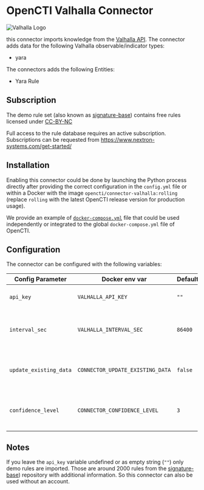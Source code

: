 # OpenCTI Valhalla Connector

![Valhalla Logo](https://valhalla.nextron-systems.com/static/valhalla-logo.png)

this connector imports knowledge from the [Valhalla API](https://valhalla.nextron-systems.com/).
The connector adds data for the following Valhalla observable/indicator types:

* yara

The connectors adds the following Entities:

* Yara Rule

## Subscription

The demo rule set (also known as [signature-base](https://github.com/Neo23x0/signature-base))
contains free rules licensed under [CC-BY-NC](https://creativecommons.org/licenses/by-nc/4.0/)

Full access to the rule database requires an active subscription.
Subscriptions can be requested from https://www.nextron-systems.com/get-started/

## Installation

Enabling this connector could be done by launching the Python process directly
after providing the correct configuration in the `config.yml` file or within a
Docker with the image `opencti/connector-valhalla:rolling` (replace `rolling`
with the latest OpenCTI release version for production usage).

We provide an example of [`docker-compose.yml`](docker-compose.yml) file that
could be used independently or integrated to the global `docker-compose.yml`
file of OpenCTI.

## Configuration

The connector can be configured with the following variables:

| Config Parameter       | Docker env var                   | Default | Description                                                 |
| -----------------------| -------------------------------- | ------- | ----------------------------------------------------------- |
| `api_key `             | `VALHALLA_API_KEY`               | `""`    | API authentication key                                      |
| `interval_sec`         | `VALHALLA_INTERVAL_SEC`          | `86400` | Interval in seconds before a new import is considered       |
| `update_existing_data` | `CONNECTOR_UPDATE_EXISTING_DATA` | `false` | This will allow the connector to overwrite existing entries |
| `confidence_level`     | `CONNECTOR_CONFIDENCE_LEVEL`     | `3`     | The confidence level you give to the connector              |

## Notes

If you leave the `api_key` variable undefined or as empty string (`""`) only
demo rules are imported. Those are around 2000 rules from the [signature-base](https://github.com/Neo23x0/signature-base))
repository with additional information. So this connector can also be used
without an account.
